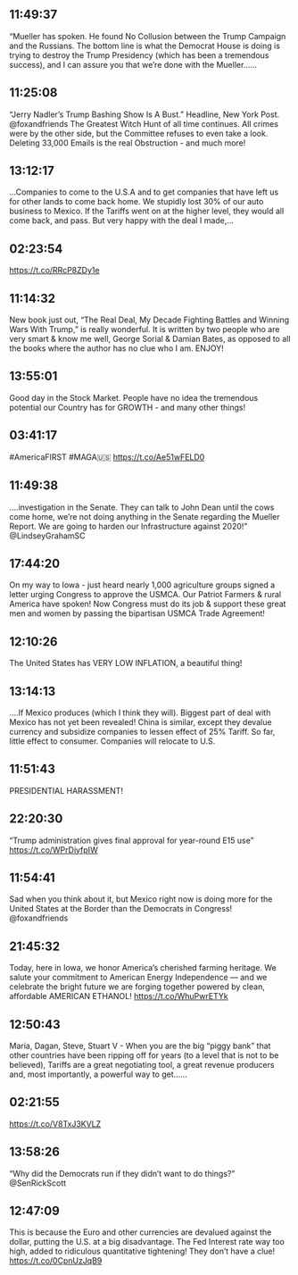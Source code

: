 ## 11:49:37
“Mueller has spoken. He found No Collusion between the Trump Campaign and the Russians. The bottom line is what the Democrat House is doing is trying to destroy the Trump Presidency (which has been a tremendous success), and I can assure you that we’re done with the Mueller......
## 11:25:08
“Jerry Nadler’s Trump Bashing Show Is A Bust.” Headline, New York Post. @foxandfriends  The Greatest Witch Hunt of all time continues. All crimes were by the other side, but the Committee refuses to even take a look. Deleting 33,000 Emails is the real Obstruction - and much more!
## 13:12:17
...Companies to come to the U.S.A and to get companies that have left us for other lands to come back home. We stupidly lost 30% of our auto business to Mexico. If the Tariffs went on at the higher level, they would all come back, and pass. But very happy with the deal I made,...
## 02:23:54
https://t.co/RRcP8ZDy1e
## 11:14:32
New book just out, “The Real Deal, My Decade Fighting Battles and Winning Wars With Trump,” is really wonderful. It is written by two people who are very smart &amp; know me well, George Sorial &amp; Damian Bates, as opposed to all the books where the author has no clue who I am. ENJOY!
## 13:55:01
Good day in the Stock Market. People have no idea the tremendous potential our Country has for GROWTH - and many other things!
## 03:41:17
#AmericaFIRST #MAGA🇺🇸 https://t.co/Ae51wFELD0
## 11:49:38
....investigation in the Senate. They can talk to John Dean until the cows come home, we’re not doing anything in the Senate regarding the Mueller Report. We are going to harden our Infrastructure against 2020!” @LindseyGrahamSC
## 17:44:20
On my way to Iowa - just heard nearly 1,000 agriculture groups signed a letter urging Congress to approve the USMCA. Our Patriot Farmers &amp; rural America have spoken! Now Congress must do its job &amp; support these great men and women by passing the bipartisan USMCA Trade Agreement!
## 12:10:26
The United States has VERY LOW INFLATION, a beautiful thing!
## 13:14:13
....If Mexico produces (which I think they will). Biggest part of deal with Mexico has not yet been revealed! China is similar, except they devalue currency and subsidize companies to lessen effect of 25% Tariff. So far, little effect to consumer. Companies will relocate to U.S.
## 11:51:43
PRESIDENTIAL HARASSMENT!
## 22:20:30
“Trump administration gives final approval for year-round E15 use” https://t.co/WPrDiyfpIW
## 11:54:41
Sad when you think about it, but Mexico right now is doing more for the United States at the Border than the Democrats in Congress! @foxandfriends
## 21:45:32
Today, here in Iowa, we honor America’s cherished farming heritage. We salute your commitment to American Energy Independence — and we celebrate the bright future we are forging together powered by clean, affordable AMERICAN ETHANOL! https://t.co/WhuPwrETYk
## 12:50:43
Maria, Dagan, Steve, Stuart V - When you are the big “piggy bank” that other countries have been ripping off for years (to a level that is not to be believed), Tariffs are a great negotiating tool, a great revenue producers and,  most importantly, a powerful way to get......
## 02:21:55
https://t.co/V8TxJ3KVLZ
## 13:58:26
“Why did the Democrats run if they didn’t want to do things?” @SenRickScott
## 12:47:09
This is because the Euro and other currencies are devalued against the dollar, putting the U.S. at a big disadvantage. The Fed Interest rate way too high, added to ridiculous quantitative tightening! They don’t have a clue! https://t.co/0CpnUzJqB9
